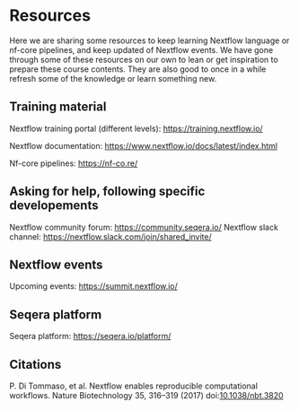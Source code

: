 # Resources

Here we are sharing some resources to keep learning Nextflow language or nf-core pipelines, and keep updated of Nextflow events. We have gone through some of these resources on our own to lean or get inspiration to prepare these course contents. They are also good to once in a while refresh some of the knowledge or learn something new.

## Training material

Nextflow training portal (different levels): <https://training.nextflow.io/>

Nextflow documentation: <https://www.nextflow.io/docs/latest/index.html>

Nf-core pipelines: <https://nf-co.re/>

## Asking for help, following specific developements
Nextflow community forum: <https://community.seqera.io/>
Nextflow slack channel: <https://nextflow.slack.com/join/shared_invite/>

## Nextflow events

Upcoming events: <https://summit.nextflow.io/>

## Seqera platform

Seqera platform: <https://seqera.io/platform/>

## Citations

P. Di Tommaso, et al. Nextflow enables reproducible computational workflows. Nature Biotechnology 35, 316–319 (2017) doi:[10.1038/nbt.3820](https://www.nature.com/articles/nbt.3820)
